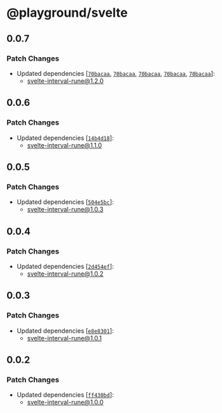 # @playground/svelte

## 0.0.7

### Patch Changes

- Updated dependencies [[`70bacaa`](https://github.com/PuruVJ/svelte-interval/commit/70bacaaf48dcd7973349097ee763b31345bfc4cb), [`70bacaa`](https://github.com/PuruVJ/svelte-interval/commit/70bacaaf48dcd7973349097ee763b31345bfc4cb), [`70bacaa`](https://github.com/PuruVJ/svelte-interval/commit/70bacaaf48dcd7973349097ee763b31345bfc4cb), [`70bacaa`](https://github.com/PuruVJ/svelte-interval/commit/70bacaaf48dcd7973349097ee763b31345bfc4cb), [`70bacaa`](https://github.com/PuruVJ/svelte-interval/commit/70bacaaf48dcd7973349097ee763b31345bfc4cb)]:
  - svelte-interval-rune@1.2.0

## 0.0.6

### Patch Changes

- Updated dependencies [[`14b4d18`](https://github.com/PuruVJ/svelte-interval/commit/14b4d18ee6a76aa3d684172b4051961afa162a67)]:
  - svelte-interval-rune@1.1.0

## 0.0.5

### Patch Changes

- Updated dependencies [[`504e5bc`](https://github.com/PuruVJ/svelte-interval/commit/504e5bcbaffc6b5b41e8ff425c2a770d3176e2f2)]:
  - svelte-interval-rune@1.0.3

## 0.0.4

### Patch Changes

- Updated dependencies [[`2d454ef`](https://github.com/PuruVJ/svelte-interval/commit/2d454efe1ea1e4fcfc75143ca83c6b88c45d9841)]:
  - svelte-interval-rune@1.0.2

## 0.0.3

### Patch Changes

- Updated dependencies [[`e8e8301`](https://github.com/PuruVJ/svelte-interval/commit/e8e830180d99ef32c3c2e51fe116a64ec655394c)]:
  - svelte-interval-rune@1.0.1

## 0.0.2

### Patch Changes

- Updated dependencies [[`ff430bd`](https://github.com/PuruVJ/svelte-interval/commit/ff430bd85d5fe7e86de809f510cf48616b9081af)]:
  - svelte-interval-rune@1.0.0
